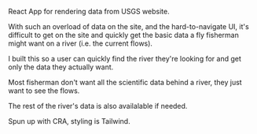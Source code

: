 React App for rendering data from USGS website.

With such an overload of data on the site, and the hard-to-navigate UI, it's difficult to get on the site and quickly get the basic data a fly fisherman might want on a river (i.e. the current flows).

I built this so a user can quickly find the river they're looking for and get only the data they actually want.

Most fisherman don't want all the scientific data behind a river, they just want to see the flows.

The rest of the river's data is also availalable if needed.

Spun up with CRA, styling is Tailwind. 